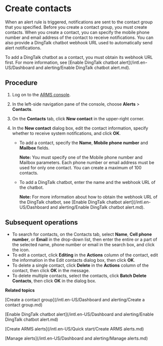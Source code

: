 # Create contacts

When an alert rule is triggered, notifications are sent to the contact group that you specified. Before you create a contact group, you must create contacts. When you create a contact, you can specify the mobile phone number and email address of the contact to receive notifications. You can also provide a DingTalk chatbot webhook URL used to automatically send alert notifications.

To add a DingTalk chatbot as a contact, you must obtain its webhook URL first. For more information, see [Enable DingTalk chatbot alert](/intl.en-US/Dashboard and alerting/Enable DingTalk chatbot alert.md).

## Procedure

1.  Log on to the [ARMS console](https://arms-ap-southeast-1.console.aliyun.com/#/home).

2.  In the left-side navigation pane of the console, choose **Alerts** \> **Contacts**.

3.  On the **Contacts** tab, click **New contact** in the upper-right corner.

4.  In the **New contact** dialog box, edit the contact information, specify whether to receive system notifications, and click **OK**.

    -   To add a contact, specify the **Name**, **Mobile phone number** and **Mailbox** fields.

        **Note:** You must specify one of the Mobile phone number and Mailbox parameters. Each phone number or email address must be used for only one contact. You can create a maximum of 100 contacts.

    -   To add a DingTalk chatbot, enter the name and the webhook URL of the chatbot.

        **Note:** For more information about how to obtain the webhook URL of the DingTalk chatbot, see [Enable DingTalk chatbot alert](/intl.en-US/Dashboard and alerting/Enable DingTalk chatbot alert.md).


## Subsequent operations



-   To search for contacts, on the Contacts tab, select **Name**, **Cell phone number**, or **Email** in the drop-down list, then enter the entire or a part of the selected name, phone number or email in the search box, and click the icon.
-   To edit a contact, click **Editing** in the **Actions** column of the contact, edit the information in the Edit contacts dialog box, then click **OK**.
-   To delete a single contact, click **Delete** in the **Actions** column of the contact, then click **OK** in the message.
-   To delete multiple contacts, select the contacts, click **Batch Delete Contacts**, then click **OK** in the dialog box.

**Related topics**  


[Create a contact group](/intl.en-US/Dashboard and alerting/Create a contact group.md)

[Enable DingTalk chatbot alert](/intl.en-US/Dashboard and alerting/Enable DingTalk chatbot alert.md)

[Create ARMS alerts](/intl.en-US/Quick start/Create ARMS alerts.md)

[Manage alerts](/intl.en-US/Dashboard and alerting/Manage alerts.md)

